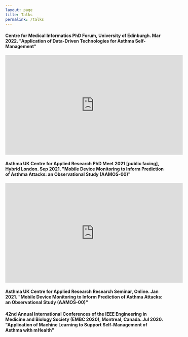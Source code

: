 ```yaml
---
layout: page
title: Talks
permalink: /talks
---
```


#### Centre for Medical Informatics PhD Forum, University of Edinburgh. Mar 2022. "Application of Data-Driven Technologies for Asthma Self-Management"

<iframe width="560" height="315" src="https://www.youtube.com/embed/NII16S7MPxw" title="YouTube video player" frameborder="0" allow="accelerometer; autoplay; clipboard-write; encrypted-media; gyroscope; picture-in-picture; web-share" allowfullscreen></iframe>

#### Asthma UK Centre for Applied Research PhD Meet 2021 [public facing], Hybrid London. Sep 2021. "Mobile Device Monitoring to Inform Prediction of Asthma Attacks: an Observational Study (AAMOS-00)"

<iframe width="560" height="315" src="https://www.youtube.com/embed/qUDTILIjOTg" title="YouTube video player" frameborder="0" allow="accelerometer; autoplay; clipboard-write; encrypted-media; gyroscope; picture-in-picture" allowfullscreen></iframe>

#### Asthma UK Centre for Applied Research Research Seminar, Online. Jan 2021. "Mobile Device Monitoring to Inform Prediction of Asthma Attacks: an Observational Study (AAMOS-00)"

#### 42nd Annual International Conferences of the IEEE Engineering in Medicine and Biology Society (EMBC 2020), Montreal, Canada. Jul 2020. "Application of Machine Learning to Support Self-Management of Asthma with mHealth"
